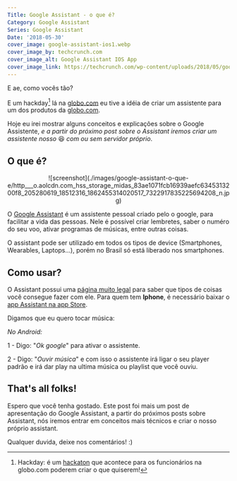 ```yaml
---
Title: Google Assistant - o que é?
Category: Google Assistant
Series: Google Assistant
Date: '2018-05-30'
cover_image: google-assistant-ios1.webp
cover_image_by: techcrunch.com
cover_image_alt: Google Assistant IOS App
cover_image_link: https://techcrunch.com/wp-content/uploads/2018/05/google-assistant-ios1.jpg?w=990&crop=1
---
```


E ae, como vocês tão?

E um hackday[^1] lá na [globo.com](https://globo.com) eu tive a idéia de criar um assistente para um dos produtos da [globo.com](https://globo.com).

<!-- PELICAN_END_SUMMARY -->
Hoje eu irei mostrar alguns conceitos e explicações sobre o Google Assistente, _e a partir do próximo post sobre o Assistant iremos criar um assistente nosso_ 😆 _com ou sem servidor próprio_.

## O que é?

<center>![screenshot](./images/google-assistant-o-que-e/http___o.aolcdn.com_hss_storage_midas_83ae1071fcb16939aefc6345313200f8_205280619_18512316_1862455314020517_7322917835225694208_n.jpg)</center>

O [Google Assistant](https://assistant.google.com/intl/pt_br/) é um assistente pessoal criado pelo o google, para facilitar a vida das pessoas.
Nele é possível criar lembretes, saber o numéro do seu voo, ativar programas de músicas, entre outras coisas.

O assistant pode ser utilizado em todos os tipos de device (Smartphones, Wearables, Laptops...), porém no Brasil só está liberado nos smartphones.

## Como usar?

O Assistant possui uma [página muito legal](https://assistant.google.com/explore?hl=pt_br) para saber que tipos de coisas você consegue fazer com ele.
Para quem tem **Iphone**, é necessário baixar o [app Assistant na app Store](https://itunes.apple.com/br/app/google-assistente/id1220976145).

Digamos que eu quero tocar música:

_No Android:_

1 - Digo: "_Ok google_" para ativar o assistente.

2 - Digo: "_Ouvir música_" e com isso o assistente irá ligar o seu player padrão e irá dar play na ultima música ou playlist que você ouviu.


## That's all folks!

Espero que você tenha gostado. Este post foi mais um post de apresentação do Google Assistant, a partir do próximos posts sobre Assistant, nós iremos entrar em conceitos mais técnicos e criar o nosso próprio assistant.


[^1]:Hackday: é um [hackaton](https://pt.wikipedia.org/wiki/Hackathon) que acontece para os funcionários na globo.com poderem criar o que quiserem!


Qualquer duvida, deixe nos comentários! :)

